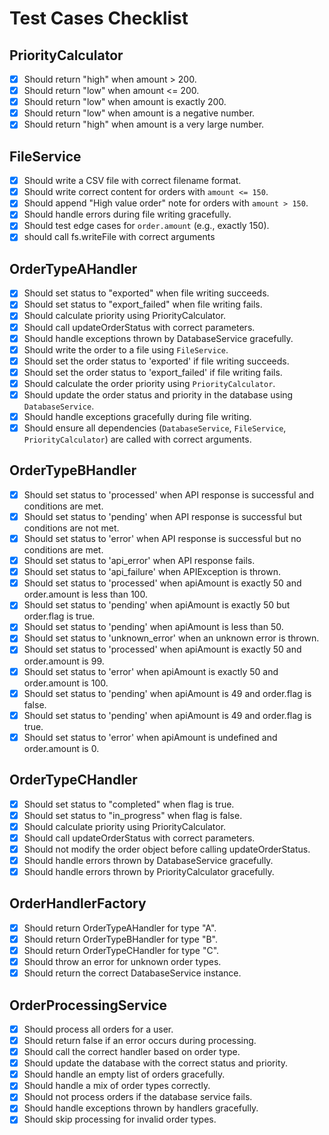 # Test Cases Checklist

## PriorityCalculator
- [x] Should return "high" when amount > 200.
- [x] Should return "low" when amount <= 200.
- [x] Should return "low" when amount is exactly 200.
- [x] Should return "low" when amount is a negative number.
- [x] Should return "high" when amount is a very large number.

## FileService
- [x] Should write a CSV file with correct filename format.
- [x] Should write correct content for orders with `amount <= 150`.
- [x] Should append "High value order" note for orders with `amount > 150`.
- [x] Should handle errors during file writing gracefully.
- [x] Should test edge cases for `order.amount` (e.g., exactly 150).
- [x] should call fs.writeFile with correct arguments

## OrderTypeAHandler
- [x] Should set status to "exported" when file writing succeeds.
- [x] Should set status to "export_failed" when file writing fails.
- [x] Should calculate priority using PriorityCalculator.
- [x] Should call updateOrderStatus with correct parameters.
- [x] Should handle exceptions thrown by DatabaseService gracefully.
- [x] Should write the order to a file using `FileService`.
- [x] Should set the order status to 'exported' if file writing succeeds.
- [x] Should set the order status to 'export_failed' if file writing fails.
- [x] Should calculate the order priority using `PriorityCalculator`.
- [x] Should update the order status and priority in the database using `DatabaseService`.
- [x] Should handle exceptions gracefully during file writing.
- [x] Should ensure all dependencies (`DatabaseService`, `FileService`, `PriorityCalculator`) are called with correct arguments.

## OrderTypeBHandler
- [x] Should set status to 'processed' when API response is successful and conditions are met.
- [x] Should set status to 'pending' when API response is successful but conditions are not met.
- [x] Should set status to 'error' when API response is successful but no conditions are met.
- [x] Should set status to 'api_error' when API response fails.
- [x] Should set status to 'api_failure' when APIException is thrown.
- [x] Should set status to 'processed' when apiAmount is exactly 50 and order.amount is less than 100.
- [x] Should set status to 'pending' when apiAmount is exactly 50 but order.flag is true.
- [x] Should set status to 'pending' when apiAmount is less than 50.
- [x] Should set status to 'unknown_error' when an unknown error is thrown.
- [x] Should set status to 'processed' when apiAmount is exactly 50 and order.amount is 99.
- [x] Should set status to 'error' when apiAmount is exactly 50 and order.amount is 100.
- [x] Should set status to 'pending' when apiAmount is 49 and order.flag is false.
- [x] Should set status to 'pending' when apiAmount is 49 and order.flag is true.
- [x] Should set status to 'error' when apiAmount is undefined and order.amount is 0.

## OrderTypeCHandler
- [x] Should set status to "completed" when flag is true.
- [x] Should set status to "in_progress" when flag is false.
- [x] Should calculate priority using PriorityCalculator.
- [x] Should call updateOrderStatus with correct parameters.
- [x] Should not modify the order object before calling updateOrderStatus.
- [x] Should handle errors thrown by DatabaseService gracefully.
- [x] Should handle errors thrown by PriorityCalculator gracefully.

## OrderHandlerFactory
- [x] Should return OrderTypeAHandler for type "A".
- [x] Should return OrderTypeBHandler for type "B".
- [x] Should return OrderTypeCHandler for type "C".
- [x] Should throw an error for unknown order types.
- [x] Should return the correct DatabaseService instance.

## OrderProcessingService
- [x] Should process all orders for a user.
- [x] Should return false if an error occurs during processing.
- [x] Should call the correct handler based on order type.
- [x] Should update the database with the correct status and priority.
- [x] Should handle an empty list of orders gracefully.
- [x] Should handle a mix of order types correctly.
- [x] Should not process orders if the database service fails.
- [x] Should handle exceptions thrown by handlers gracefully.
- [x] Should skip processing for invalid order types.